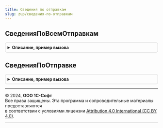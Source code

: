 ```yaml
---
title: Сведения по отправкам
slug: zup/сведения-по-отправкам
---
```



## СведенияПоВсемОтправкам
<details style="margin: 1em 0; padding: 0.5em; border: 1px solid #ccc; border-radius: 6px;">

<summary style="font-weight: bold; cursor: pointer;">Описание, пример вызова</summary>

```bsl

// Заказчик функции - БП 3.0
// Возвращает сведения по всем отправкам отчета или уведомления,
// отсортированные по убыванию даты отправки.
// Сведения по прочим объектам не возвращает.
//
// Параметры:
//  Ссылка	 - ДокументСсылка, СправочникСсылка - отправляемый отчет или уведомление.
//
// Возвращаемое значение:
//  Массив структур - сведения по отправкам.
// 		Набор данных в структуре - см в функции ШаблонОбщихСведенийОтправке.
//
Функция СведенияПоВсемОтправкам(Ссылка) Экспорт
```

Пример вызова
```bsl
Результат = СведенияПоОтправкам.СведенияПоВсемОтправкам(Ссылка) 
```
</details>

## СведенияПоОтправке
<details style="margin: 1em 0; padding: 0.5em; border: 1px solid #ccc; border-radius: 6px;">

<summary style="font-weight: bold; cursor: pointer;">Описание, пример вызова</summary>

```bsl

// Заказчик функции - БП 3.0
// Возвращает подробные сведения по идентификатору отправки и ссылке.
// Только для отчетов и уведомлений.
// Сведения по прочим объектам не возвращает.
//
// Параметры:
//  Ссылка					 - ДокументСсылка, СправочникСсылка - отправляемый отчет или уведомление.
//  ИдентификаторОтправки	 - Идентификатор цикла обмена, если есть цикл обмена,
// 			или ИдентификаторОтправкиНаСервере соответствующей отправки, если нет цикла обмена
//			или Транспортное сообщение.
//  ДополнительныеПараметры	 - Структура - Структура с полями из ШаблонОбщихСведенийОтправке()
//
// Возвращаемое значение:
//  Структура - описание см в ШаблонПодробныхСведенийПоОтправкам.
//		Если заполнен параметр ДополнительныеПараметры, то структура так же дополняется
//		значениями, указанными в дополнительных параметрах.
//
Функция СведенияПоОтправке( Экспорт
```

Пример вызова
```bsl
Результат = СведенияПоОтправкам.СведенияПоОтправке();
```
</details>

---

© 2024, **ООО 1С-Софт**  
Все права защищены. Эта программа и сопроводительные материалы предоставляются  
в соответствии с условиями лицензии [Attribution 4.0 International (CC BY 4.0)](https://creativecommons.org/licenses/by/4.0/legalcode).

---
